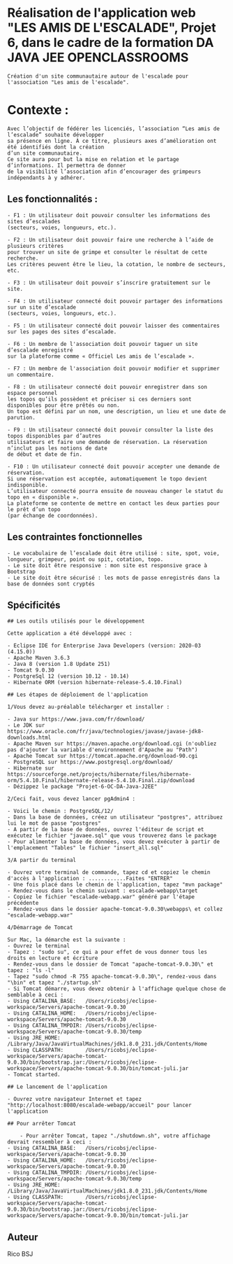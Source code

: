 # Réalisation de l'application web "LES AMIS DE L'ESCALADE", Projet 6, dans le cadre de la formation DA JAVA JEE OPENCLASSROOMS

	Création d'un site communautaire autour de l'escalade pour l'association "Les amis de l'escalade".

# Contexte :

	Avec l’objectif de fédérer les licenciés, l’association “Les amis de l’escalade” souhaite développer
	sa présence en ligne. À ce titre, plusieurs axes d’amélioration ont été identifiés dont la création 
	d’un site communautaire.
	Ce site aura pour but la mise en relation et le partage d’informations. Il permettra de donner 
	de la visibilité l’association afin d’encourager des grimpeurs indépendants à y adhérer.


## Les fonctionnalités :

	- F1 : Un utilisateur doit pouvoir consulter les informations des sites	d’escalades
	(secteurs, voies, longueurs, etc.).

	- F2 : Un utilisateur doit pouvoir faire une recherche à l’aide de plusieurs critères 
	pour trouver un site de grimpe et consulter le résultat de cette recherche. 
	Les critères peuvent être le lieu, la cotation, le nombre de secteurs, etc.

	- F3 : Un utilisateur doit pouvoir s’inscrire gratuitement sur le site.

	- F4 : Un utilisateur connecté doit pouvoir partager des informations sur un site d’escalade
	(secteurs, voies, longueurs, etc.).

	- F5 : Un utilisateur connecté doit pouvoir laisser des commentaires sur les pages des sites d’escalade.

	- F6 : Un membre de l'association doit pouvoir taguer un site d’escalade enregistré 
	sur la plateforme comme « Officiel Les amis de l’escalade ».

	- F7 : Un membre de l'association doit pouvoir modifier et supprimer un commentaire.

	- F8 : Un utilisateur connecté doit pouvoir enregistrer dans son espace	personnel 
	les topos qu’ils possèdent et préciser si ces derniers sont disponibles pour être prêtés ou non.
	Un topo est défini par un nom, une description, un lieu et une date de parution.

	- F9 : Un utilisateur connecté doit pouvoir consulter la liste des topos disponibles par d’autres 
	utilisateurs et faire une demande de réservation. La réservation n’inclut pas les notions de date 
	de début et date de fin.

	- F10 : Un utilisateur connecté doit pouvoir accepter une demande de réservation.
	Si une réservation est acceptée, automatiquement le topo devient indisponible. 
	L’utilisateur connecté pourra ensuite de nouveau changer le statut du topo en « disponible ».
	La plateforme se contente de mettre en contact les deux parties pour le	prêt d’un topo 
	(par échange de coordonnées).

	
## Les contraintes fonctionnelles

	- Le vocabulaire de l’escalade doit être utilisé : site, spot, voie, longueur, grimpeur, point ou spit, cotation, topo.
	- Le site doit être ​responsive : mon site est responsive grace à Bootstrap
	- Le site doit être sécurisé : les mots de passe enregistrés dans la base de données sont cryptés
	
## Spécificités
	
	## Les outils utilisés pour le développement

	Cette application a été développé avec :
	
	- Eclipse IDE for Enterprise Java Developers (version: 2020-03 (4.15.0))
	- Apache Maven 3.6.3
	- Java 8 (version 1.8 Update 251)
	- Tomcat 9.0.30
	- PostgreSql 12 (version 10.12 - 10.14)
	- Hibernate ORM (version hibernate-release-5.4.10.Final)
	
	## Les étapes de déploiement de l'application
	
	1/Vous devez au-préalable télécharger et installer :
	
	- Java sur https://www.java.com/fr/download/
	- Le JDK sur https://www.oracle.com/fr/java/technologies/javase/javase-jdk8-downloads.html
	- Apache Maven sur https://maven.apache.org/download.cgi (n'oubliez pas d'ajouter la variable d'environnement d'Apache au "Path")
	- Apache Tomcat sur https://tomcat.apache.org/download-90.cgi
	- PostgreSQL sur https://www.postgresql.org/download/
	- Hibernate sur https://sourceforge.net/projects/hibernate/files/hibernate-orm/5.4.10.Final/hibernate-release-5.4.10.Final.zip/download
	- Dézippez le package "Projet-6-OC-DA-Java-J2EE"
	
	2/Ceci fait, vous devez lancer pgAdmin4 :
	
	- Voici le chemin : PostgreSQL/12/
	- Dans la base de données, créez un utilisateur "postgres", attribuez lui le mot de passe "postgres"
	- A partir de la base de données, ouvrez l'éditeur de script et exécutez le fichier "javaee.sql" que vous trouverez dans le package
	- Pour alimenter la base de données, vous devez exécuter à partir de l'emplacement "Tables" le fichier "insert_all.sql"
	
	3/A partir du terminal
	
	- Ouvrez votre terminal de commande, tapez cd et copiez le chemin d'accès à l'application : ............Faites "ENTRER"
	- Une fois placé dans le chemin de l'application, tapez "mvn package"
	- Rendez-vous dans le chemin suivant : escalade-webapp\target
	- Copiez le fichier "escalade-webapp.war" généré par l'étape précédente
	- Rendez-vous dans le dossier apache-tomcat-9.0.30\webapps\ et collez "escalade-webapp.war"
	
	4/Démarrage de Tomcat
	
	Sur Mac, la démarche est la suivante :
	- Ouvrez le terminal
	- Tapez : "sudo su", ce qui a pour effet de vous donner tous les droits en lecture et écriture
	- Rendez-vous dans le dossier de Tomcat "apache-tomcat-9.0.30\" et tapez : "ls -l"
	- Tapez "sudo chmod -R 755 apache-tomcat-9.0.30\", rendez-vous dans "\bin" et tapez "./startup.sh"
	- Si Tomcat démarre, vous devez obtenir à l'affichage quelque chose de semblable à ceci :
	- Using CATALINA_BASE:   /Users/ricobsj/eclipse-workspace/Servers/apache-tomcat-9.0.30
	- Using CATALINA_HOME:   /Users/ricobsj/eclipse-workspace/Servers/apache-tomcat-9.0.30
	- Using CATALINA_TMPDIR: /Users/ricobsj/eclipse-workspace/Servers/apache-tomcat-9.0.30/temp
	- Using JRE_HOME:        /Library/Java/JavaVirtualMachines/jdk1.8.0_231.jdk/Contents/Home
	- Using CLASSPATH:       /Users/ricobsj/eclipse-workspace/Servers/apache-tomcat-9.0.30/bin/bootstrap.jar:/Users/ricobsj/eclipse-workspace/Servers/apache-tomcat-9.0.30/bin/tomcat-juli.jar
	- Tomcat started.

    ## Le lancement de l'application
    
    - Ouvrez votre navigateur Internet et tapez "http://localhost:8080/escalade-webapp/accueil" pour lancer l'application
    
    ## Pour arrêter Tomcat
    
    	- Pour arrêter Tomcat, tapez "./shutdown.sh", votre affichage devrait ressembler à ceci :
	- Using CATALINA_BASE:   /Users/ricobsj/eclipse-workspace/Servers/apache-tomcat-9.0.30
	- Using CATALINA_HOME:   /Users/ricobsj/eclipse-workspace/Servers/apache-tomcat-9.0.30
	- Using CATALINA_TMPDIR: /Users/ricobsj/eclipse-workspace/Servers/apache-tomcat-9.0.30/temp
	- Using JRE_HOME:        /Library/Java/JavaVirtualMachines/jdk1.8.0_231.jdk/Contents/Home
	- Using CLASSPATH:       /Users/ricobsj/eclipse-workspace/Servers/apache-tomcat-9.0.30/bin/bootstrap.jar:/Users/ricobsj/eclipse-workspace/Servers/apache-tomcat-9.0.30/bin/tomcat-juli.jar

## Auteur

Rico BSJ
